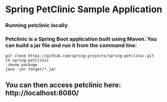 # Spring PetClinic Sample Application 


### Running petclinic locally
### Petclinic is a Spring Boot application built using Maven. You can build a jar file and run it from the command line:
```
git clone https://github.com/spring-projects/spring-petclinic.git
cd spring-petclinic
./mvnw package
java -jar target/*.jar
```
## You can then access petclinic here: http://localhost:8080/
